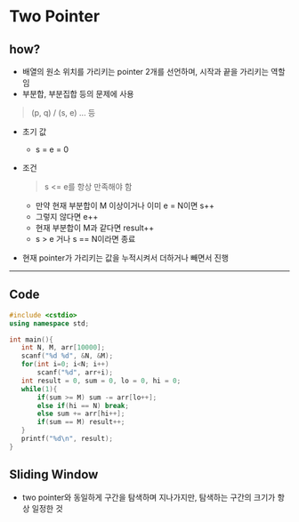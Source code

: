 # Two Pointer

## how?

- 배열의 원소 위치를 가리키는 pointer 2개를 선언하며, 시작과 끝을 가리키는 역할임
- 부분합, 부분집합 등의 문제에 사용
> (p, q) / (s, e) ... 등 


- 초기 값
  - s = e = 0
  
- 조건
  > s <= e를 항상 만족해야 함
  - 만약 현재 부분합이 M 이상이거나 이미 e = N이면 s++
  - 그렇지 않다면 e++
  - 현재 부분합이 M과 같다면 result++
  - s > e 거나 s == N이라면 종료
  
 - 현재 pointer가 가리키는 값을 누적시켜서 더하거나 빼면서 진행
 
 ---
 
 ## Code
 ``` c++
#include <cstdio>
using namespace std;
 
int main(){
    int N, M, arr[10000];
    scanf("%d %d", &N, &M);
    for(int i=0; i<N; i++)
        scanf("%d", arr+i);
    int result = 0, sum = 0, lo = 0, hi = 0;
    while(1){
        if(sum >= M) sum -= arr[lo++];
        else if(hi == N) break;
        else sum += arr[hi++];
        if(sum == M) result++;
    }
    printf("%d\n", result);
}
```

## Sliding Window

- two pointer와 동일하게 구간을 탐색하며 지나가지만, 탐색하는 구간의 크기가 항상 일정한 것
